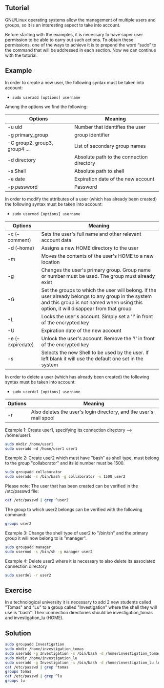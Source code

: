 Tutorial
-----------------

GNU/Linux operating systems allow the management of multiple users and groups, so it is an interesting aspect to take into account.

Before starting with the examples, it is necessary to have super user permission to be able to carry out such actions. To obtain these permissions, one of the ways to achieve it is to prepend the word “sudo” to the command that will be addressed in each section. Now we can continue with the tutorial:

Example
----------------

In order to create a new user, the following syntax must be taken into account:
* `sudo useradd [options] username`

Among the options we find the following:

| Options | Meaning |
| ------ | ------ |
| -u uid  | Number that identifies the user |
| -g primary_group  |group identifier|
| -G group2, group3, group4 ... | List of secondary group names |
| -d directory  | Absolute path to the connection directory |
| -s Shell  | Absolute path to shell |
| -e date  | Expiration date of the new account |
| -p password   | Password |


In order to modify the attributes of a user (which has already been created) the following syntax must be taken into account:
* `sudo usermod [options] username`

| Options | Meaning |
| ------ | ------ |
| -c (–comment)  | Sets the user's full name and other relevant account data |
| -d (–home)   |Assigns a new HOME directory to the user|
| -m  | Moves the contents of the user's HOME to a new location |
| -g | Changes the user's primary group. Group name or number must be used. The group must already exist |
| -G | Set the groups to which the user will belong. If the user already belongs to any group in the system and this group is not named when using this option, it will disappear from that group |
| -L | Locks the user's account. Simply set a '!' in front of the encrypted key |
| -U | Expiration date of the new account |
| -e (–expiredate)  | Unlock the user's account. Remove the '!' in front of the encrypted key |
| -s   | Selects the new Shell to be used by the user. If left blank it will use the default one set in the system |

In order to delete a user (which has already been created) the following syntax must be taken into account:

* `sudo userdel [options] username`


| Options | Meaning |
| ------ | ------ |
| -r  | Also deletes the user's login directory, and the user's mail spool |

Example 1: Create user1, specifying its connection directory --> /home/user1.
```sh
sudo mkdir /home/user1
sudo useradd –d /home/user1 user1
```
Example 2: Create user2 which must have "bash" as shell type, must belong to the group "collaborator" and its id number must be 1500.
```sh
sudo groupadd collaborator
sudo useradd -s /bin/bash -g collaborator -u 1500 user2
```
Please note:
The user that has been created can be verified in the /etc/passwd file:
```sh
cat /etc/passwd | grep ^user2
```
The group to which user2 belongs can be verified with the following command:
```sh
groups user2
```
Example 3: Change the shell type of user2 to "/bin/sh" and the primary group it will now belong to is "manager". 
```sh
sudo groupadd manager
sudo usermod -s /bin/sh -g manager user2
```
Example 4: Delete user2 where it is necessary to also delete its associated connection directory
```sh
sudo userdel -r user2
```
Exercise
--------
In a technological university it is necessary to add 2 new students called "Tomas" and "Lu" to a group called "Investigation" where the shell they will use is "bash". Their connection directories should be investigation_tomas and investigation_lu (HOME). 

Solution
--------
```sh
sudo groupadd Investigation
sudo mkdir /home/investigation_tomas
sudo useradd -g Investigation -s /bin/bash -d /home/investigation_tomas tomas
sudo mkdir /home/investigation_lu
sudo useradd -g Investigation -s /bin/bash -d /home/investigation_lu lu
cat /etc/passwd | grep ^tomas
groups tomas
cat /etc/passwd | grep ^lu
groups lu
```



